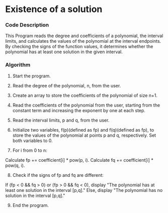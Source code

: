 
# Existence of a solution

### Code Description

This Program reads the degree and coefficients of a polynomial, the interval limits, and calculates the values of the polynomial at the interval endpoints. By checking the signs of the function values, it determines whether the polynomial has at least one solution in the given interval.


### Algorithm

1. Start the program.

2. Read the degree of the polynomial, n, from the user.

3. Create an array to store the coefficients of the polynomial of size n+1.

4. Read the coefficients of the polynomial from the user, starting from the constant term and increasing the exponent by one at each step.

5. Read the interval limits, p and q, from the user.

6. Initialize two variables, f(p)(defined as fp) and f(q)(defined as fp), to store the values of the polynomial at points p and q, respectively. Set both variables to 0.

7. For i from 0 to n:

Calculate fp += coefficient[i] * pow(p, i).
Calculate fq += coefficient[i] * pow(q, i).

8. Check if the signs of fp and fq are different:

If (fp < 0 && fq > 0) or (fp > 0 && fq < 0), display "The polynomial has at least one solution in the interval [p,q]."
Else, display "The polynomial has no solution in the interval [p,q]."

9. End the program.



